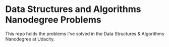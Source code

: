 # Data Structures and Algorithms Nanodegree Problems
This repo holds the problems I've solved in the Data Structures & Algorithms Nanodegree at Udacity.
